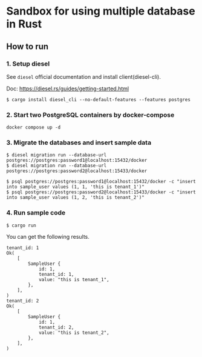 # Sandbox for using multiple database in Rust

## How to run

### 1. Setup diesel

See `diesel` official documentation and install client(diesel-cli).

Doc: https://diesel.rs/guides/getting-started.html

```shell
$ cargo install diesel_cli --no-default-features --features postgres
```

### 2. Start two PostgreSQL containers by docker-compose

```shell
docker compose up -d
```

### 3. Migrate the databases and insert sample data

```shell
$ diesel migration run --database-url postgres://postgres:password1@localhost:15432/docker
$ diesel migration run --database-url postgres://postgres:password2@localhost:15433/docker
```

```shell
$ psql postgres://postgres:password1@localhost:15432/docker -c "insert into sample_user values (1, 1, 'this is tenant_1')"
$ psql postgres://postgres:password2@localhost:15433/docker -c "insert into sample_user values (1, 2, 'this is tenant_2')"
```

### 4. Run sample code

```shell
$ cargo run
```

You can get the following results.

```
tenant_id: 1
Ok(
    [
        SampleUser {
            id: 1,
            tenant_id: 1,
            value: "this is tenant_1",
        },
    ],
)
tenant_id: 2
Ok(
    [
        SampleUser {
            id: 1,
            tenant_id: 2,
            value: "this is tenant_2",
        },
    ],
)
```
